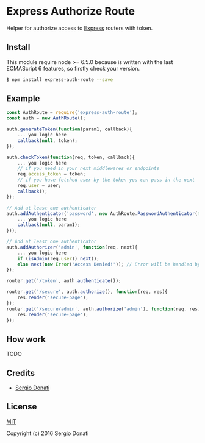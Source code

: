# Express Authorize Route

Helper for authorize access to [Express](http://expressjs.com/) routers with token.

## Install

This module require node >= 6.5.0 because is written with the last ECMAScript 6 features, so firstly check your version.

```bash
$ npm install express-auth-route --save
```

## Example

```javascript
const AuthRoute = require('express-auth-route');
const auth = new AuthRoute();

auth.generateToken(function(param1, callback){
	... you logic here
	callback(null, token);
});

auth.checkToken(function(req, token, callback){
	... you logic here
	// if you need in your next middlewares or endpoints
	req.access_token = token;
	// if you have fetched user by the token you can pass in the next
	req.user = user;
	callback();
});

// Add at least one authenticator
auth.addAuthenticator('password', new AuthRoute.PasswordAuthenticator(function(username, password, done){
	... you logic here
	callback(null, param1);
}));

// Add at least one authenticator
auth.addAuthorizer('admin', function(req, next){
	... you logic here
	if (isAdmin(req.user)) next();
	else next(new Error('Access Denied!'));	// Error will be handled by AuthRoute
});

router.get('/token', auth.authenticate());

router.get('/secure', auth.authorize(), function(req, res){
	res.render('secure-page');
});
router.get('/secure/admin', auth.authorize('admin'), function(req, res){
	res.render('secure-page');
});
```

## How work

TODO

## Credits

- [Sergio Donati](https://github.com/SergioDonati)

## License

[MIT](LICENSE)

Copyright (c) 2016 Sergio Donati
